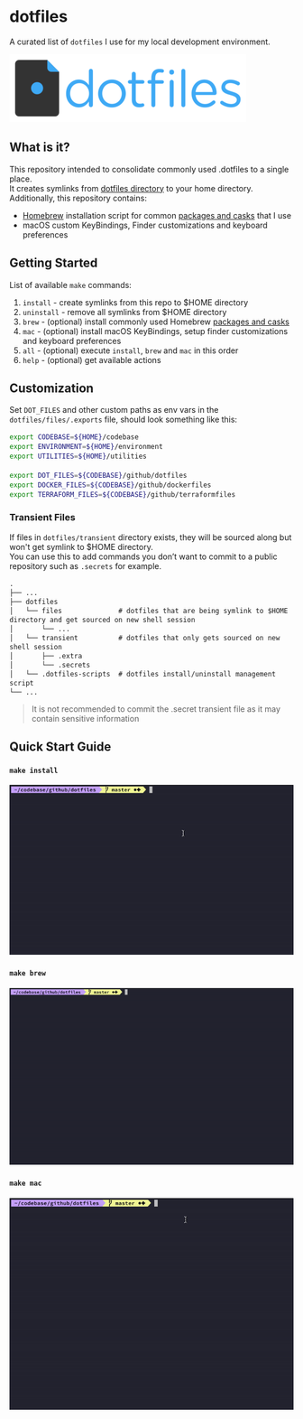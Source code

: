 # dotfiles
A curated list of `dotfiles` I use for my local development environment.

![dotfiles-logo-resized](assets/logos/dotfiles-logo-resized.png)

## What is it?
This repository intended to consolidate commonly used .dotfiles to a single place.<br/>
It creates symlinks from [dotfiles directory](dotfiles/files) to your home directory.<br/>
Additionally, this repository contains:
- [Homebrew](https://github.com/Homebrew/brew) installation script for common [packages and casks](brew/brew-install.sh) that I use
- macOS custom KeyBindings, Finder customizations and keyboard preferences

## Getting Started

List of available `make` commands:

1. `install`   - create symlinks from this repo to $HOME directory
2. `uninstall` - remove all symlinks from $HOME directory
3. `brew`      - (optional) install commonly used Homebrew [packages and casks](brew/brew-install.sh)
4. `mac`       - (optional) install macOS KeyBindings, setup finder customizations and keyboard preferences
5. `all`       - (optional) execute `install`, `brew` and `mac` in this order
6. `help`      - (optional) get available actions

## Customization

Set `DOT_FILES` and other custom paths as env vars in the `dotfiles/files/.exports` file, should look something like this:
```bash
export CODEBASE=${HOME}/codebase
export ENVIRONMENT=${HOME}/environment
export UTILITIES=${HOME}/utilities

export DOT_FILES=${CODEBASE}/github/dotfiles
export DOCKER_FILES=${CODEBASE}/github/dockerfiles
export TERRAFORM_FILES=${CODEBASE}/github/terraformfiles
```

### Transient Files
If files in `dotfiles/transient` directory exists, they will be sourced along but won't get symlink to $HOME directory.<br/>
You can use this to add commands you don’t want to commit to a public repository such as `.secrets` for example.

    .
    ├── ...
    ├── dotfiles               
    │   └── files              # dotfiles that are being symlink to $HOME directory and get sourced on new shell session
    │       └── ...            
    │   └── transient          # dotfiles that only gets sourced on new shell session
    │       ├── .extra       
    │       └── .secrets       
    │   └── .dotfiles-scripts  # dotfiles install/uninstall management script 
    └── ...
                     
> It is not recommended to commit the .secret transient file as it may contain sensitive information

## Quick Start Guide

#### `make install`
![](assets/gifs/dotfiles-install-700px.gif)

#### `make brew`
![](assets/gifs/brew-install-700px.gif)

#### `make mac`
![](assets/gifs/mac-install-700px.gif)